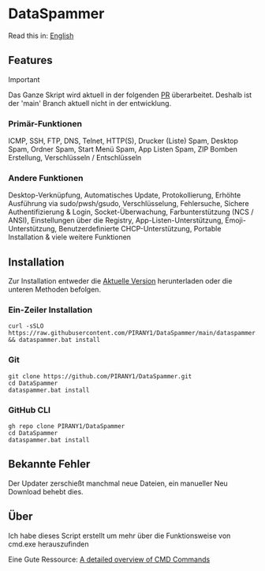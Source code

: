 # DataSpammer

Read this in: [English](README.md)

## Features
> [!IMPORTANT]  
> Das Ganze Skript wird aktuell in der folgenden [PR](https://github.com/PIRANY1/DataSpammer/pull/27) überarbeitet.
> Deshalb ist der 'main' Branch aktuell nicht in der entwicklung.

### Primär-Funktionen

ICMP, SSH, FTP, DNS, Telnet, HTTP(S), Drucker (Liste) Spam, Desktop Spam, Ordner Spam, Start Menü Spam, App Listen Spam, ZIP Bomben Erstellung, Verschlüsseln / Entschlüsseln

### Andere Funktionen

Desktop-Verknüpfung, Automatisches Update, Protokollierung, Erhöhte Ausführung via sudo/pwsh/gsudo, Verschlüsselung, Fehlersuche, Sichere Authentifizierung & Login, Socket-Überwachung, Farbunterstützung (NCS / ANSI), Einstellungen über die Registry, App-Listen-Unterstützung, Emoji-Unterstützung, Benutzerdefinierte CHCP-Unterstützung, Portable Installation & viele weitere Funktionen

## Installation

Zur Installation entweder die [Aktuelle Version](https://github.com/PIRANY1/DataSpammer/releases/latest) herunterladen oder die unteren Methoden befolgen.

### Ein-Zeiler Installation

``` batch
curl -sSLO https://raw.githubusercontent.com/PIRANY1/DataSpammer/main/dataspammer.bat && dataspammer.bat install
```

### Git

``` batch
git clone https://github.com/PIRANY1/DataSpammer.git
cd DataSpammer
dataspammer.bat install
```

### GitHub CLI

``` batch
gh repo clone PIRANY1/DataSpammer
cd DataSpammer
dataspammer.bat install
```

## Bekannte Fehler

Der Updater zerschießt manchmal neue Dateien, ein manueller Neu Download behebt dies.

## Über

Ich habe dieses Script erstellt um mehr über die Funktionsweise von cmd.exe herauszufinden

Eine Gute Ressource: [A detailed overview of CMD Commands](https://ss64.com/nt/)